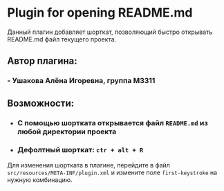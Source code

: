 # Plugin for opening README.md
Данный плагин добавляет шорткат, позволяющий 
быстро открывать README.md файл текущего проекта.

## Автор плагина:
### - Ушакова Алёна Игоревна, группа М3311
## Возможности:
- ### С помощью шортката открывается файл `README.md` из любой директории проекта
- ### Дефолтный шорткат: `ctr + alt + R`

Для изменения шортката в плагине, перейдите в файл `src/resources/META-INF/plugin.xml` и измените поле `first-keystroke` на нужную комбинацию.